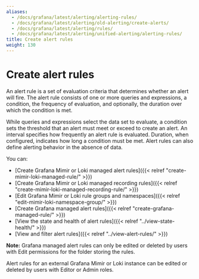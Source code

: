 ```yaml
---
aliases:
  - /docs/grafana/latest/alerting/alerting-rules/
  - /docs/grafana/latest/alerting/old-alerting/create-alerts/
  - /docs/grafana/latest/alerting/rules/
  - /docs/grafana/latest/alerting/unified-alerting/alerting-rules/
title: Create alert rules
weight: 130
---
```


# Create alert rules

An alert rule is a set of evaluation criteria that determines whether an alert will fire. The alert rule consists of one or more queries and expressions, a condition, the frequency of evaluation, and optionally, the duration over which the condition is met.

While queries and expressions select the data set to evaluate, a condition sets the threshold that an alert must meet or exceed to create an alert. An interval specifies how frequently an alert rule is evaluated. Duration, when configured, indicates how long a condition must be met. Alert rules can also define alerting behavior in the absence of data.

You can:

- [Create Grafana Mimir or Loki managed alert rules]({{< relref "create-mimir-loki-managed-rule/" >}})
- [Create Grafana Mimir or Loki managed recording rules]({{< relref "create-mimir-loki-managed-recording-rule/" >}})
- [Edit Grafana Mimir or Loki rule groups and namespaces]({{< relref "edit-mimir-loki-namespace-group/" >}})
- [Create Grafana managed alert rules]({{< relref "create-grafana-managed-rule/" >}})
- [View the state and health of alert rules]({{< relref "../view-state-health/" >}})
- [View and filter alert rules]({{< relref "../view-alert-rules/" >}})

**Note:**
Grafana managed alert rules can only be edited or deleted by users with Edit permissions for the folder storing the rules.

Alert rules for an external Grafana Mimir or Loki instance can be edited or deleted by users with Editor or Admin roles.
